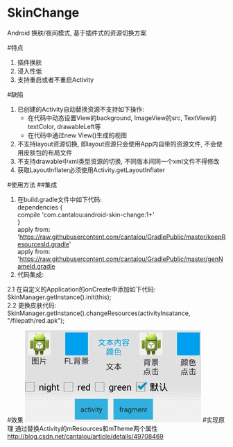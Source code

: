 # SkinChange
Android 换肤/夜间模式, 基于插件式的资源切换方案

#特点
1. 插件换肤  
2. 浸入性低  
3. 支持重启或者不重启Activity  

#缺陷
1. 已创建的Activity自动替换资源不支持如下操作:  
   <ul>
     <li> 在代码中动态设置View的background, ImageView的src, TextView的textColor, drawableLeft等</li>
     <li> 在代码中通过new View()生成的视图</li>
   </ul>
2. 不支持layout资源切换, 即layout资源只会使用App内自带的资源文件, 不会使用皮肤包的布局文件  
3. 不支持drawable中xml类型资源的切换, 不同版本间同一个xml文件不得修改  
4. 获取LayoutInflater必须使用Activity.getLayoutInflater  

#使用方法
##集成
1. 在build.gradle文件中如下代码:  
    dependencies {  
        compile 'com.cantalou:android-skin-change:1+'  
    }  
    apply from: 'https://raw.githubusercontent.com/cantalou/GradlePublic/master/keepResourcesId.gradle'  
    apply from: 'https://raw.githubusercontent.com/cantalou/GradlePublic/master/genNameId.gradle  
2. 代码集成:  

2.1 在自定义的Application的onCreate中添加如下代码:  
        SkinManager.getInstance().init(this);  
2.2 更换皮肤代码:
        SkinManager.getInstance().changeResources(activityInsatance, "/filepath/red.apk");  

#效果
![image](https://github.com/cantalou/androidSkinChange/blob/master/jdfw.gif)
#实现原理
通过替换Activity的mResources和mTheme两个属性</br>
<a href="http://blog.csdn.net/cantalou/article/details/49708469">http://blog.csdn.net/cantalou/article/details/49708469</a>
